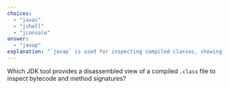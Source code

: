 ```yaml
---
choices:
  - "javac"
  - "jshell"
  - "jconsole"
answer:
  - "javap"
explanation: "`javap` is used for inspecting compiled classes, showing information like method signatures and bytecode layout."
---
```


Which JDK tool provides a disassembled view of a compiled `.class` file to inspect bytecode and method signatures?
